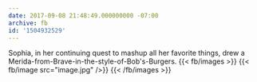 ```yaml
---
date: 2017-09-08 21:48:49.000000000 -07:00
archive: fb
id: '1504932529'
---
```


Sophia, in her continuing quest to mashup all her favorite things, drew a Merida-from-Brave-in-the-style-of-Bob's-Burgers. 
{{< fb/images >}}
{{< fb/image src="image.jpg" />}}
{{< /fb/images >}}

